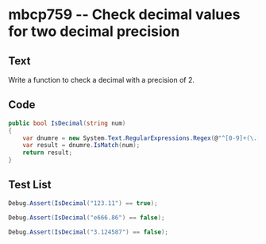 # mbcp759 -- Check decimal values for two decimal precision

## Text

Write a function to check a decimal with a precision of 2.

## Code

```csharp
public bool IsDecimal(string num) 
{
    var dnumre = new System.Text.RegularExpressions.Regex(@"^[0-9]+(\.[0-9]{1,2})?$");
    var result = dnumre.IsMatch(num);
    return result;
}
```

## Test List

```csharp
Debug.Assert(IsDecimal("123.11") == true);
```

```csharp
Debug.Assert(IsDecimal("e666.86") == false);
```

```csharp
Debug.Assert(IsDecimal("3.124587") == false);
```
